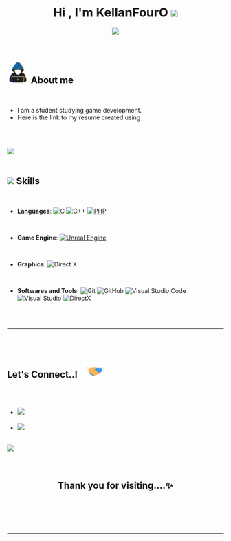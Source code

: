 <h1 align="center"><b>Hi , I'm KellanFourO </b><img src="https://media.giphy.com/media/hvRJCLFzcasrR4ia7z/giphy.gif" width="35"></h1>
<!--  -->
<p align="center">
  <a href="https://github.com/DenverCoder1/readme-typing-svg"><img src="https://readme-typing-svg.herokuapp.com?font=Time+New+Roman&color=cyan&size=25&center=true&vCenter=true&width=600&height=100&lines=Assalamu+O+Alaikum+Warahmatullah..&hearts;++;Self-taught+Front-End+Developer,;Computer+Science+Student,;CTF+Newbie,;Active+Learner/Researcher,;Love+to+learn+new+stuffs..<3"></a>
</p>


<br>



	
## <picture><img src = "https://github.com/0xAbdulKhalid/0xAbdulKhalid/raw/main/assets/mdImages/about_me.gif" width = 50px></picture> **About me**

<br>

- I am a student studying game development.
- Here is the link to my resume created using <br>


<br><br>

<img src="https://user-images.githubusercontent.com/73097560/115834477-dbab4500-a447-11eb-908a-139a6edaec5c.gif"><br><br>

## <img src="https://media2.giphy.com/media/QssGEmpkyEOhBCb7e1/giphy.gif?cid=ecf05e47a0n3gi1bfqntqmob8g9aid1oyj2wr3ds3mg700bl&rid=giphy.gif" width ="25"><b> Skills</b>
<br>

<p align="center">

- **Languages**:
    ![C](https://img.shields.io/badge/C%20-%232370ED.svg?style=for-the-badge&logo=c&logoColor=white)
    ![C++](https://img.shields.io/badge/C++%20-%2300599C.svg?style=for-the-badge&logo=c%2B%2B&logoColor=white)
    [![PHP](https://img.shields.io/badge/php-%23777BB4.svg?style=for-the-badge&logo=php&logoColor=white)](#)
  
  
<br>   
    
- **Game Engine**:
    [![Unreal Engine](https://img.shields.io/badge/Unreal%20Engine-%23313131.svg?style=for-the-badge&logo=unrealengine&logoColor=white)](#)
  
<br>

- **Graphics**:
    ![Direct X](https://img.shields.io/badge/Direct%20X%20-%236DA252.svg?style=for-the-badge&logo=DirectX&logoColor=white)
    
<br>

- **Softwares and Tools**:
    ![Git](https://img.shields.io/badge/git-%23F05033.svg?style=for-the-badge&logo=git&logoColor=white)
    ![GitHub](https://img.shields.io/badge/github-%23121011.svg?style=for-the-badge&logo=github&logoColor=white)
    ![Visual Studio Code](https://img.shields.io/badge/Visual%20Studio%20Code-0078d7.svg?style=for-the-badge&logo=visual-studio-code&logoColor=white)
    ![Visual Studio](https://img.shields.io/badge/Visual%20Studio%20-%235C2D91.svg?style=for-the-badge&logo=Visual-Studio&logoColor=white)
    ![DirectX](https://img.shields.io/badge/DirectX%20-%236DA252.svg?style=for-the-badge&logo=DirectX&logoColor=white)
  
    
    

</p>

<br>
<br>

-----

<br>
<br>

## <b> Let's Connect..!</b><img src="https://github.com/0xAbdulKhalid/0xAbdulKhalid/raw/main/assets/mdImages/handshake.gif" width ="80">
<br>
<div align='left'>

<ul>

<br>


<li>
<a href="mailto:jsy55602711@gmail.com"><img src="https://img.shields.io/badge/Gmail-EA4335?style=for-the-badge&logo=Gmail&logoColor=white&link=mailto:jsy55602711@gmail.com"/></a>
</li>

<br>

<li>
<a href="https://shrouded-protocol-660.notion.site/c2f87423b1c14e3dad2d9d40dd54a66b?pvs=4"><img src="https://img.shields.io/badge/My Notion Resume-000000?style=for-the-badge&logo=Notion&logoColor=white&link=https://shrouded-protocol-660.notion.site/c2f87423b1c14e3dad2d9d40dd54a66b?pvs=4/"/></a>
</li>
	
</ul>
</div>

<br>
<img src="https://user-images.githubusercontent.com/73097560/115834477-dbab4500-a447-11eb-908a-139a6edaec5c.gif">
<br>
<br>
<br>

<div align='center'>

## <b>Thank you for visiting....✨</b>

</div>
<br>
<br>
<br>
<br>

---

<br>

